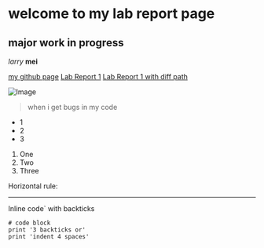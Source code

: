 welcome to my lab report page
=========
## major work in progress

_larry_ __mei__

[my github page](https://github.com/lmeiucsd)
[Lab Report 1](index.html)
[Lab Report 1 with diff path](https://lmeiucsd.github.io/cse15l-lab-reports/index.html)

![Image](https://cdn.discordapp.com/attachments/730953893181390851/930675929141882930/image0.webp)

> when i get bugs in my code

* 1
* 2
* 3

1. One
2. Two
3. Three

Horizontal rule:

---

Inline code` with backticks

```
# code block
print '3 backticks or'
print 'indent 4 spaces'
```


